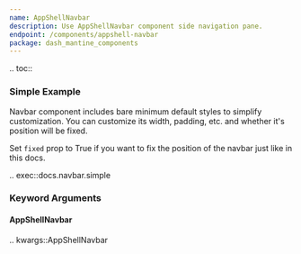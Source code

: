 ```yaml
---
name: AppShellNavbar
description: Use AppShellNavbar component side navigation pane.
endpoint: /components/appshell-navbar
package: dash_mantine_components
---
```


.. toc::

### Simple Example

Navbar component includes bare minimum default styles to simplify customization. You can customize its width, padding,
etc. and whether it's position will be fixed.

Set `fixed` prop to True if you want to fix the position of the navbar just like in this docs.

.. exec::docs.navbar.simple

### Keyword Arguments

#### AppShellNavbar

.. kwargs::AppShellNavbar
